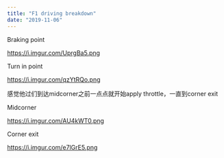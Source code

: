```yaml
---
title: "F1 driving breakdown"
date: "2019-11-06"
---
```


Braking point 

https://i.imgur.com/UprgBa5.png

Turn in point 

https://i.imgur.com/qzYtRQo.png

感觉他过们到达midcorner之前一点点就开始apply throttle，一直到corner exit 

Midcorner 

https://i.imgur.com/AU4kWT0.png

Corner exit 

https://i.imgur.com/e7lGrE5.png
